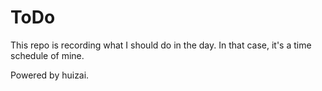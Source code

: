 # ToDo
This repo is recording what I should do in the day. In that case, it's a time schedule of mine.

Powered by huizai.